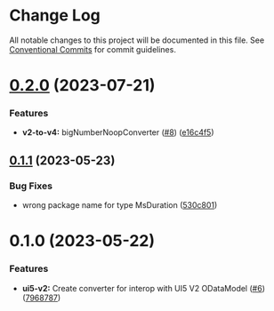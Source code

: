 # Change Log

All notable changes to this project will be documented in this file.
See [Conventional Commits](https://conventionalcommits.org) for commit guidelines.

# [0.2.0](https://github.com/odata2ts/converter/compare/@odata2ts/converter-ui5-v2@0.1.1...@odata2ts/converter-ui5-v2@0.2.0) (2023-07-21)


### Features

* **v2-to-v4:** bigNumberNoopConverter ([#8](https://github.com/odata2ts/converter/issues/8)) ([e16c4f5](https://github.com/odata2ts/converter/commit/e16c4f5eedb6847f608d104089e7123c2086db2e))





## [0.1.1](https://github.com/odata2ts/converter/compare/@odata2ts/converter-ui5-v2@0.1.0...@odata2ts/converter-ui5-v2@0.1.1) (2023-05-23)


### Bug Fixes

* wrong package name for type MsDuration ([530c801](https://github.com/odata2ts/converter/commit/530c8019ddea383e0f478a0670cb3bbc2f55aefb))





# 0.1.0 (2023-05-22)


### Features

* **ui5-v2:** Create converter for interop with UI5 V2 ODataModel ([#6](https://github.com/odata2ts/converter/issues/6)) ([7968787](https://github.com/odata2ts/converter/commit/79687876f0549a7a91cd583514b6e3ab8d90ffd8))
